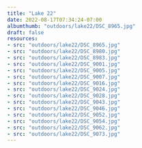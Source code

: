 ```yaml
---
title: "Lake 22"
date: 2022-08-17T07:34:24-07:00
albumthumb: "outdoors/lake22/DSC_8965.jpg"
draft: false
resources:
- src: "outdoors/lake22/DSC_8965.jpg"
- src: "outdoors/lake22/DSC_8980.jpg"
- src: "outdoors/lake22/DSC_8983.jpg"
- src: "outdoors/lake22/DSC_9001.jpg"
- src: "outdoors/lake22/DSC_9005.jpg"
- src: "outdoors/lake22/DSC_9007.jpg"
- src: "outdoors/lake22/DSC_9016.jpg"
- src: "outdoors/lake22/DSC_9024.jpg"
- src: "outdoors/lake22/DSC_9028.jpg"
- src: "outdoors/lake22/DSC_9043.jpg"
- src: "outdoors/lake22/DSC_9046.jpg"
- src: "outdoors/lake22/DSC_9052.jpg"
- src: "outdoors/lake22/DSC_9054.jpg"
- src: "outdoors/lake22/DSC_9062.jpg"
- src: "outdoors/lake22/DSC_9073.jpg"
---
```



